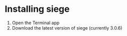 Installing siege
================

1. Open the Terminal app
2. Download the latest version of siege (currently 3.0.6)
   ```curl -C - -O http://www.joedog.org/pub/siege/siege-latest.tar.gz
